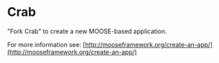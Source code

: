 Crab
=====

"Fork Crab" to create a new MOOSE-based application.

For more information see: [http://mooseframework.org/create-an-app/](http://mooseframework.org/create-an-app/)
